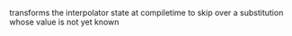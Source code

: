 transforms the interpolator state at compiletime to skip over a substitution whose value is not yet known